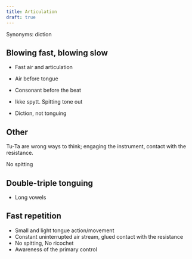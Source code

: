 ```yaml
---
title: Articulation
draft: true
---
```


Synonyms: diction


## Blowing fast, blowing slow

- Fast air and articulation
- Air before tongue
- Consonant before the beat

- Ikke spytt. Spitting tone out
- Diction, not tonguing

## Other


Tu-Ta are wrong ways to think; engaging the instrument, contact with the resistance.

No spitting


## Double-triple tonguing

- Long vowels

## Fast repetition
- Small and light tongue action/movement
- Constant uninterrupted air stream, glued contact with the resistance
- No spitting, No ricochet
- Awareness of the primary control
